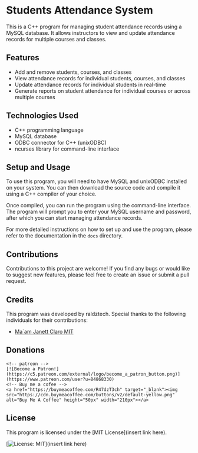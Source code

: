 # Students Attendance System

This is a C++ program for managing student attendance records using a MySQL database. It allows instructors to view and update attendance records for multiple courses and classes.

## Features

- Add and remove students, courses, and classes
- View attendance records for individual students, courses, and classes
- Update attendance records for individual students in real-time
- Generate reports on student attendance for individual courses or across multiple courses

## Technologies Used

- C++ programming language
- MySQL database
- ODBC connector for C++ (unixODBC)
- ncurses library for command-line interface

## Setup and Usage

To use this program, you will need to have MySQL and unixODBC installed on your system. You can then download the source code and compile it using a C++ compiler of your choice.

Once compiled, you can run the program using the command-line interface. The program will prompt you to enter your MySQL username and password, after which you can start managing attendance records.

For more detailed instructions on how to set up and use the program, please refer to the documentation in the `docs` directory.

## Contributions

Contributions to this project are welcome! If you find any bugs or would like to suggest new features, please feel free to create an issue or submit a pull request.

## Credits

This program was developed by raldztech. Special thanks to the following individuals for their contributions:

- [Ma`am Janett Claro MIT]()

## Donations
    <!-- patreon -->
    [![Become a Patron!](https://c5.patreon.com/external/logo/become_a_patron_button.png)](https://www.patreon.com/user?u=84868330)
    <!-- Buy me a cofee -->
    <a href="https://buymeacoffee.com/R47dzT3ch" target="_blank"><img src="https://cdn.buymeacoffee.com/buttons/v2/default-yellow.png" alt="Buy Me A Coffee" height="50px" width="210px"></a>



## License

This program is licensed under the [MIT License](insert link here).

[![License: MIT](https://img.shields.io/badge/License-MIT-yellow.svg)](insert link here)

